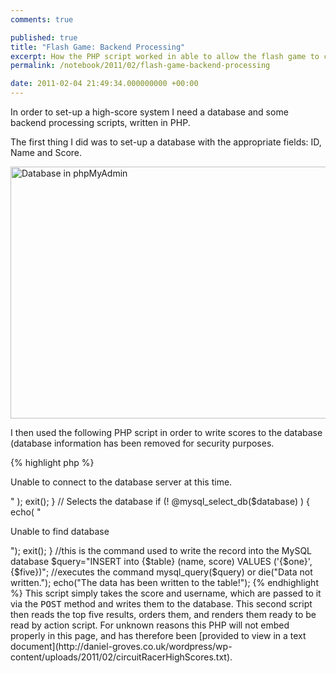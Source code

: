 ```yaml
---
comments: true

published: true
title: "Flash Game: Backend Processing"
excerpt: How the PHP script worked in able to allow the flash game to communicate with an external high-scores database.
permalink: /notebook/2011/02/flash-game-backend-processing

date: 2011-02-04 21:49:34.000000000 +00:00
---
```

In order to set-up a high-score system I need a database and some backend processing scripts, written in PHP.  

The first thing I did was to set-up a database with the appropriate fields: ID, Name and Score.

<img src="http://daniel-groves.co.uk/wordpress/wp-content/uploads/2011/02/Screen-shot-2011-02-04-at-20.36.00-550x403.png" alt="Database in phpMyAdmin" title="Database in phpMyAdmin" width="550" height="403" class="size-large wp-image-362" />

I then used the following PHP script in order to write scores to the database (database information has been removed for security purposes.  

{% highlight php %}
<?php
  ////////////////// modify this information ///////////////////////
  $host = "localhost"; //hostname is usually localhost by default
  $user = ""; //insert the name of the user here
  $pass = "";  //insert the password here
  $database = "";  //insert name of database wherein table was exported
  $table = "";  //insert the name of the table
  ///////////////////////////////////////////////////////////////////////

  //stores the URLvariables into variables that php can use
  $one = $_POST['yourname'];
  $five = $_POST['yourscore'];

  echo($one);
  echo($five);

    // Connects to the database server
    $dbcnx = @mysql_connect($host, $user, $pass);
    if (!$dbcnx) {
      echo( "<p>Unable to connect to the database server at this time.</p>" );
      exit();
    }

    // Selects the database
    if (! @mysql_select_db($database) ) {
      echo( "<p>Unable to find database</p>");
      exit();
    }

  //this is the command used to write the record into the MySQL database
  $query="INSERT into {$table} (name, score) VALUES ('{$one}',{$five})";   

  //executes the command
  mysql_query($query) or die("Data not written.");
  echo("The data has been written to the table!");
{% endhighlight %}

This script simply takes the score and username, which are passed to it via the <tt>POST</tt> method and writes them to the database.  

This second script then reads the top five results, orders them, and renders them ready to be read by action script.  For unknown reasons this PHP will not embed properly in this page, and has therefore been [provided to view in a text document](http://daniel-groves.co.uk/wordpress/wp-content/uploads/2011/02/circuitRacerHighScores.txt).  
